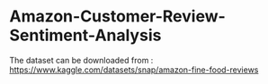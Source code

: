 # Amazon-Customer-Review-Sentiment-Analysis

The dataset can be downloaded from : https://www.kaggle.com/datasets/snap/amazon-fine-food-reviews
